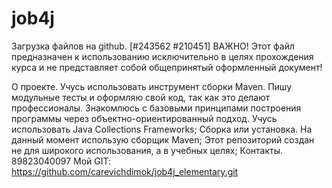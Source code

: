 # job4j
Загрузка файлов на github. [#243562 #210451]
ВАЖНО! Этот файл предназначен к использованию исключительно в целях прохождения курса и не представляет собой общепринятый оформленный документ!

О проекте. Учусь использовать инструмент сборки Maven. Пишу модульные тесты и оформляю свой код, так как это делают профессионалы. Знакомлюсь с базовыми принципами построения программы через объектно-ориентированный подход. Учусь использовать Java Collections Frameworks;
Сборка или установка. На данный момент использую сборщик Maven;
Этот репозиторий создан не для широкого использования, а в учебных целях;
Контакты. 89823040097 
Мой GIT: https://github.com/carevichdimok/job4j_elementary.git